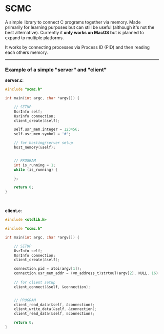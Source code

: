 # SCMC
A simple library to connect C programs together via memory. Made primarily for learning purposes but can still be useful (although it's not the best alternative). Currently it **only works on MacOS** but is planned to expand to multiple platforms. 

It works by connecting processes via Process ID (PID) and then reading each others memory.

---

### Example of a simple "server" and "client" </br>
**server.c**:
```c
#include "scmc.h"

int main(int argc, char *argv[]) {

    // SETUP
    UsrInfo self;
    UsrInfo connection;
    client_create(&self);

    self.usr_mem.integer = 123456;
    self.usr_mem.symbol = '#';

    // for hosting/server setup
    host_memory(&self);


    // PROGRAM
    int is_running = 1;
    while (is_running) {

    };

    return 0;
}
```
</br>

**client.c**:
```c
#include <stdlib.h>

#include "scmc.h"

int main(int argc, char *argv[]) {

    // SETUP
    UsrInfo self;
    UsrInfo connection;
    client_create(&self);

    connection.pid = atoi(argv[1]);
    connection.usr_mem_addr = (vm_address_t)strtoul(argv[2], NULL, 16);
    
    // for client setup
    client_connect(&self, &connection);


    // PROGRAM
    client_read_data(&self, &connection);
    client_write_data(&self, &connection);
    client_read_data(&self, &connection);

    return 0;
}
```